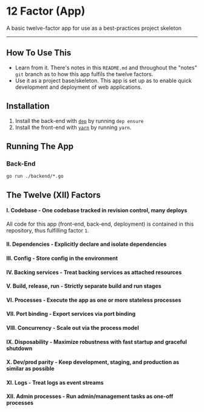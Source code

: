 # 12 Factor (App)
A basic twelve-factor app for use as a best-practices project skeleton

-----

## How To Use This

* Learn from it. There's notes in this `README.md` and throughout the "notes" `git` branch as to how this app fulfils the twelve factors.
* Use it as a project base/skeleton. This app is set up as to enable quick development and deployment of web applications.

## Installation

1. Install the back-end with [`dep`](https://github.com/golang/dep) by running `dep ensure`
2. Install the front-end with [`yarn`](https://yarnpkg.com/lang/en/) by running `yarn`.

## Running The App

### Back-End

`go run ./backend/*.go`

## The Twelve (XII) Factors

#### **I. Codebase** - One codebase tracked in revision control, many deploys

All code for this app (front-end, back-end, deployment) is contained in this repository, thus fulfilling factor `1`.

#### **II. Dependencies** - Explicitly declare and isolate dependencies


#### **III. Config** - Store config in the environment


#### **IV. Backing services** - Treat backing services as attached resources


#### **V. Build, release, run** - Strictly separate build and run stages


#### **VI. Processes** - Execute the app as one or more stateless processes


#### **VII. Port binding** - Export services via port binding


#### **VIII. Concurrency** - Scale out via the process model


#### **IX. Disposability** - Maximize robustness with fast startup and graceful shutdown


#### **X. Dev/prod parity** - Keep development, staging, and production as similar as possible


#### **XI. Logs** - Treat logs as event streams


#### **XII. Admin processes** - Run admin/management tasks as one-off processes
